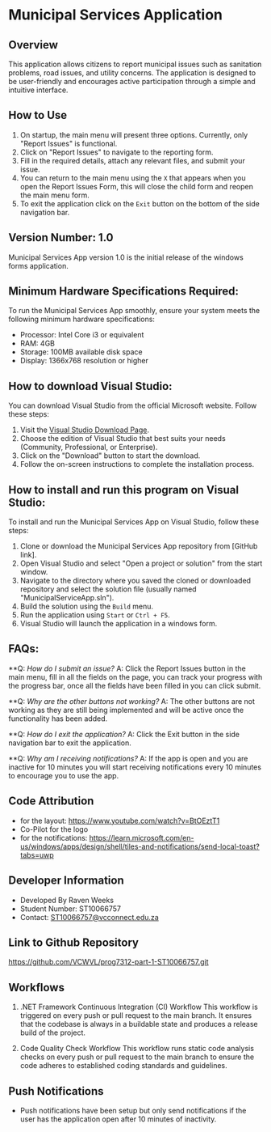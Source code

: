 # Municipal Services Application

## Overview
This application allows citizens to report municipal issues such as sanitation problems, road issues, and utility concerns. The application is designed to be user-friendly and encourages active participation through a simple and intuitive interface.

## How to Use
1. On startup, the main menu will present three options. Currently, only "Report Issues" is functional.
2. Click on "Report Issues" to navigate to the reporting form.
3. Fill in the required details, attach any relevant files, and submit your issue.
4. You can return to the main menu using the `X` that appears when you open the Report Issues Form, this will close the child form and reopen the main menu form.
5. To exit the application click on the `Exit` button on the bottom of the side navigation bar.

## Version Number: 1.0

Municipal Services App version 1.0 is the initial release of the windows forms application.

## Minimum Hardware Specifications Required:

To run the Municipal Services App smoothly, ensure your system meets the following minimum hardware specifications:
- Processor: Intel Core i3 or equivalent
- RAM: 4GB
- Storage: 100MB available disk space
- Display: 1366x768 resolution or higher

## How to download Visual Studio:

You can download Visual Studio from the official Microsoft website. Follow these steps:
1. Visit the [Visual Studio Download Page](https://visualstudio.microsoft.com/downloads/).
2. Choose the edition of Visual Studio that best suits your needs (Community, Professional, or Enterprise).
3. Click on the "Download" button to start the download.
4. Follow the on-screen instructions to complete the installation process.

## How to install and run this program on Visual Studio:

To install and run the Municipal Services App on Visual Studio, follow these steps:
1. Clone or download the Municipal Services App repository from [GitHub link].
2. Open Visual Studio and select "Open a project or solution" from the start window.
3. Navigate to the directory where you saved the cloned or downloaded repository and select the solution file (usually named "MunicipalServiceApp.sln").
4. Build the solution using the `Build` menu.
5. Run the application using `Start` or `Ctrl + F5`.
6. Visual Studio will launch the application in a windows form.

## FAQs:

**Q: *How do I submit an issue?*
A: Click the Report Issues button in the main menu, fill in all the fields on the page, you can track your progress with the progress bar, once all the fields have been filled in you can click submit.

**Q: *Why are the other buttons not working?*
A: The other buttons are not working as they are still being implemented and will be active once the functionality has been added.

**Q: *How do I exit the application?*
A: Click the Exit button in the side navigation bar to exit the application.

**Q: *Why am I receiving notifications?*
A: If the app is open and you are inactive for 10 minutes you will start receiving notifications every 10 minutes to encourage you to use the app.


## Code Attribution
- for the layout: https://www.youtube.com/watch?v=BtOEztT1
- Co-Pilot for the logo
- for the notifications: https://learn.microsoft.com/en-us/windows/apps/design/shell/tiles-and-notifications/send-local-toast?tabs=uwp

## Developer Information
- Developed By Raven Weeks
- Student Number: ST10066757
- Contact: ST10066757@vcconnect.edu.za

## Link to Github Repository
https://github.com/VCWVL/prog7312-part-1-ST10066757.git

## Workflows
1. .NET Framework Continuous Integration (CI) Workflow
This workflow is triggered on every push or pull request to the main branch. It ensures that the codebase is always in a buildable state and produces a release build of the project.

2. Code Quality Check Workflow
This workflow runs static code analysis checks on every push or pull request to the main branch to ensure the code adheres to established coding standards and guidelines.

## Push Notifications
- Push notifications have been setup but only send notifications if the user has the application open after 10 minutes of inactivity.


